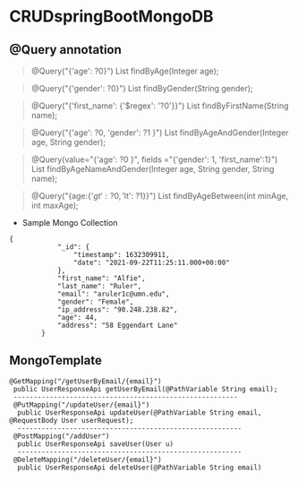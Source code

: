 # CRUDspringBootMongoDB

## @Query annotation


>   @Query("{'age': ?0}")
>    List<User> findByAge(Integer age);

>    @Query("{'gender': ?0}")
>    List<User> findByGender(String gender);

>    @Query("{'first_name': {'$regex': '?0'}}")
>    List<User> findByFirstName(String name);

>    @Query("{'age': ?0, 'gender': ?1 }")
>    List<User> findByAgeAndGender(Integer age, String gender);

>    @Query(value="{'age': ?0 }", fields ="{'gender': 1, 'first_name':1}")
>    List<User> findByAgeNameAndGender(Integer age, String gender, String name);

>    @Query("{age:{'$gt' : ?0, '$lt': ?1}}")
>    List<User> findByAgeBetween(int minAge, int maxAge);



- Sample Mongo Collection
```
{
            "_id": {
                "timestamp": 1632309911,
                "date": "2021-09-22T11:25:11.000+00:00"
            },
            "first_name": "Alfie",
            "last_name": "Ruler",
            "email": "aruler1c@umn.edu",
            "gender": "Female",
            "ip_address": "90.248.238.82",
            "age": 44,
            "address": "58 Eggendart Lane"
        }
```
   
 ## MongoTemplate
   
    @GetMapping("/getUserByEmail/{email}")
     public UserResponseApi getUserByEmail(@PathVariable String email);
     --------------------------------------------------------
     @PutMapping("/updateUser/{email}")
      public UserResponseApi updateUser(@PathVariable String email, @RequestBody User userRequest);
      --------------------------------------------------------
     @PostMapping("/addUser")
      public UserResponseApi saveUser(User u)
      --------------------------------------------------------
     @DeleteMapping("/deleteUser/{email}")
      public UserResponseApi deleteUser(@PathVariable String email) 
      